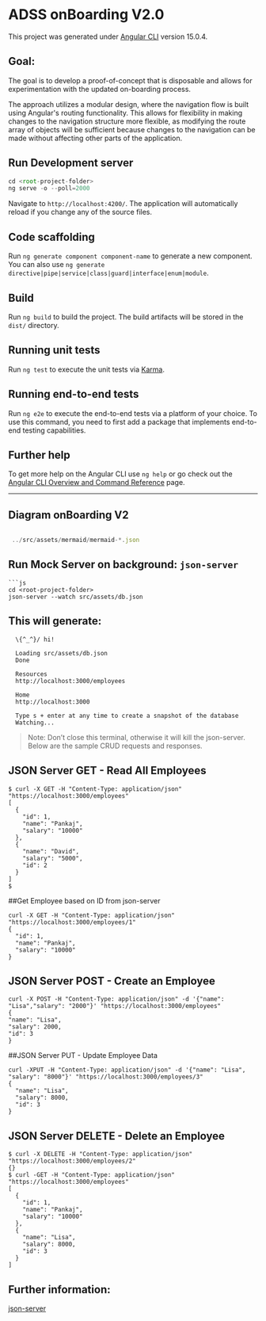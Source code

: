 # ADSS onBoarding V2.0

This project was generated under [Angular CLI](https://github.com/angular/angular-cli) version 15.0.4.

## Goal:

The goal is to develop a proof-of-concept that is disposable and allows for experimentation with the updated 
on-boarding process.

The approach utilizes a modular design, where the navigation flow is built using Angular's routing functionality. 
This allows for flexibility in making changes to the navigation structure more flexible, as modifying the 
route array of objects will be sufficient because changes to the navigation can be made without affecting other 
parts of the application.


## Run Development server

```js
cd <root-project-folder>
ng serve -o --poll=2000
````

Navigate to `http://localhost:4200/`. The application will automatically reload if you change any of the source files.

## Code scaffolding

Run `ng generate component component-name` to generate a new component. You can also use `ng generate directive|pipe|service|class|guard|interface|enum|module`.

## Build

Run `ng build` to build the project. The build artifacts will be stored in the `dist/` directory.

## Running unit tests

Run `ng test` to execute the unit tests via [Karma](https://karma-runner.github.io).

## Running end-to-end tests

Run `ng e2e` to execute the end-to-end tests via a platform of your choice. To use this command, you need to first add a package that implements end-to-end testing capabilities.

## Further help

To get more help on the Angular CLI use `ng help` or go check out the [Angular CLI Overview and Command Reference](https://angular.io/cli) page.

---

## Diagram onBoarding V2

```js

 ../src/assets/mermaid/mermaid-*.json
```

## Run Mock Server on background: `json-server`

```
```js
cd <root-project-folder>
json-server --watch src/assets/db.json
```

## This will generate:
```
  \{^_^}/ hi!

  Loading src/assets/db.json
  Done

  Resources
  http://localhost:3000/employees

  Home
  http://localhost:3000

  Type s + enter at any time to create a snapshot of the database
  Watching...

```

> Note: Don’t close this terminal, otherwise it will kill the json-server. Below are the sample CRUD requests and responses.

## JSON Server GET - Read All Employees
```
$ curl -X GET -H "Content-Type: application/json"  "https://localhost:3000/employees"
[
  {
    "id": 1,
    "name": "Pankaj",
    "salary": "10000"
  },
  {
    "name": "David",
    "salary": "5000",
    "id": 2
  }
]
$
```

##Get Employee based on ID from json-server
```
curl -X GET -H "Content-Type: application/json"  "https://localhost:3000/employees/1"
{
  "id": 1,
  "name": "Pankaj",
  "salary": "10000"
}
```

## JSON Server POST - Create an Employee
```
curl -X POST -H "Content-Type: application/json" -d '{"name": "Lisa","salary": "2000"}' "https://localhost:3000/employees"
{
"name": "Lisa",
"salary": 2000,
"id": 3
}
```

##JSON Server PUT - Update Employee Data
```
curl -XPUT -H "Content-Type: application/json" -d '{"name": "Lisa", "salary": "8000"}' "https://localhost:3000/employees/3"
{
  "name": "Lisa",
  "salary": 8000,
  "id": 3
}
```

## JSON Server DELETE - Delete an Employee
```
$ curl -X DELETE -H "Content-Type: application/json"  "https://localhost:3000/employees/2"
{}
$ curl -GET -H "Content-Type: application/json"  "https://localhost:3000/employees"
[
  {
    "id": 1,
    "name": "Pankaj",
    "salary": "10000"
  },
  {
    "name": "Lisa",
    "salary": 8000,
    "id": 3
  }
]
```

## Further information:
[json-server](https://www.digitalocean.com/community/tutorials/json-server)

